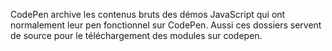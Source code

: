CodePen archive les contenus bruts des démos JavaScript qui ont normalement
leur pen fonctionnel sur CodePen. Aussi ces dossiers servent de source pour
le téléchargement des modules sur codepen.
